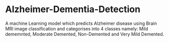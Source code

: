 # Alzheimer-Dementia-Detection 

A machine Learning model which predicts Alzheimer disease using Brain MRI image classification and categorises into 4 classes namely: Mild dememnted, Moderate Demented, Non-Demented and Very Mild Demented.
